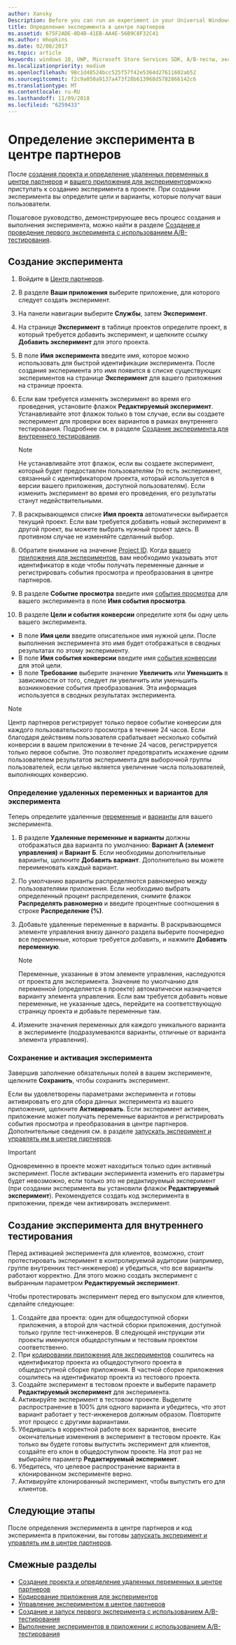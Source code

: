 ```yaml
---
author: Xansky
Description: Before you can run an experiment in your Universal Windows Platform (UWP) app with A/B testing, you must define your experiment in Partner Center.
title: Определение эксперимента в центре партнеров
ms.assetid: 675F2ADE-0D4B-41EB-AA4E-56B9C8F32C41
ms.author: mhopkins
ms.date: 02/08/2017
ms.topic: article
keywords: windows 10, UWP, Microsoft Store Services SDK, A/B-тесты, эксперименты
ms.localizationpriority: medium
ms.openlocfilehash: 98c1d48524bcc525f57f42e5364d27611602ab52
ms.sourcegitcommit: f2c9a050a9137a473f28b613968d5782866142c6
ms.translationtype: MT
ms.contentlocale: ru-RU
ms.lasthandoff: 11/09/2018
ms.locfileid: "6259433"
---
```

# <a name="define-your-experiment-in-partner-center"></a>Определение эксперимента в центре партнеров

После [создания проекта и определение удаленных переменных в центре партнеров](create-a-project-and-define-remote-variables-in-the-dev-center-dashboard.md) и [вашего приложения для экспериментов](code-your-experiment-in-your-app.md)можно приступать к созданию эксперимента в проекте. При создании эксперимента вы определите цели и варианты, которые получат ваши пользователи.

Пошаговое руководство, демонстрирующее весь процесс создания и выполнения эксперимента, можно найти в разделе [Создание и проведение первого эксперимента с использованием A/B-тестирования](create-and-run-your-first-experiment-with-a-b-testing.md).

<span id="get-an-api-key" />
<span id="create-an-experiment" />

## <a name="create-your-experiment"></a>Создание эксперимента

1. Войдите в [Центр партнеров](https://partner.microsoft.com/dashboard).
2. В разделе **Ваши приложения** выберите приложение, для которого следует создать эксперимент.
3. На панели навигации выберите **Службы**, затем **Эксперимент**.
4. На странице **Эксперимент** в таблице проектов определите проект, в который требуется добавить эксперимент, и щелкните ссылку **Добавить эксперимент** для этого проекта.
5. В поле **Имя эксперимента** введите имя, которое можно использовать для быстрой идентификации эксперимента. После создания эксперимента это имя появится в списке существующих экспериментов на странице **Эксперимент** для вашего приложения на странице проекта.
6. Если вам требуется изменять эксперимент во время его проведения, установите флажок **Редактируемый эксперимент**. Устанавливайте этот флажок только в том случае, если вы создаете эксперимент для проверки всех вариантов в рамках внутреннего тестирования. Подробнее см. в разделе [Создание эксперимента для внутреннего тестирования](define-your-experiment-in-the-dev-center-dashboard.md#test_experiments).
    > [!NOTE]
    > Не устанавливайте этот флажок, если вы создаете эксперимент, который будет предоставлен пользователям (то есть эксперимент, связанный с идентификатором проекта, который используется в версии вашего приложения, доступной пользователям). Если изменить эксперимент во время его проведения, его результаты станут недействительными.

7. В раскрывающемся списке **Имя проекта** автоматически выбирается текущий проект. Если вам требуется добавить новый эксперимент в другой проект, вы можете выбрать нужный проект здесь. В противном случае не изменяйте сделанный выбор.
8.   Обратите внимание на значение [Project ID](run-app-experiments-with-a-b-testing.md#terms). Когда [вашего приложения для экспериментов](code-your-experiment-in-your-app.md), вам необходимо указывать этот идентификатор в коде чтобы получать переменные данные и регистрировать события просмотра и преобразования в центре партнеров.
9. В разделе **Событие просмотра** введите имя [события просмотра](run-app-experiments-with-a-b-testing.md#terms) для вашего эксперимента в поле **Имя события просмотра**.
10. В разделе **Цели и события конверсии** определите хотя бы одну цель вашего эксперимента.
  * В поле **Имя цели** введите описательное имя нужной цели. После выполнения эксперимента это имя будет отображаться в сводных результатах по этому эксперименту.
  * В поле **Имя события конверсии** введите имя [события конверсии](run-app-experiments-with-a-b-testing.md#terms) для этой цели.
  * В поле **Требование** выберите значение **Увеличить** или **Уменьшить** в зависимости от того, следует ли увеличить или уменьшить возникновение события преобразования. Эта информация используется в сводных результатах эксперимента.

> [!NOTE]
> Центр партнеров регистрирует только первое событие конверсии для каждого пользовательского просмотра в течение 24 часов. Если благодаря действиям пользователя срабатывает несколько событий конверсии в вашем приложении в течение 24 часов, регистрируется только первое событие. Это позволяет предотвратить искажение одним пользователем результатов эксперимента для выборочной группы пользователей, если целью является увеличение числа пользователей, выполняющих конверсию.

<span id="define-the-variations-and-settings-for-the-experiment" />

### <a name="define-the-remote-variables-and-variations-for-your-experiment"></a>Определение удаленных переменных и вариантов для эксперимента

Теперь определите удаленные [переменные](run-app-experiments-with-a-b-testing.md#terms) и [варианты](run-app-experiments-with-a-b-testing.md#terms) для вашего эксперимента.

1. В разделе **Удаленные переменные и варианты** должны отображаться два варианта по умолчанию: **Вариант А (элемент управления)** и **Вариант Б**. Если необходимы дополнительные варианты, щелкните **Добавить вариант**. Дополнительно вы можете переименовать каждый вариант.
2. По умолчанию варианты распределяются равномерно между пользователями приложения. Если необходимо выбрать определенный процент распределения, снимите флажок **Распределять равномерно** и введите процентные соотношения в строке **Распределение (%)**.
3. Добавьте удаленные переменные в варианты. В раскрывающемся элементе управления внизу данного раздела выберите поочередно все переменные, которые требуется добавить, и нажмите **Добавить переменную**.
    > [!NOTE]
    > Переменные, указанные в этом элементе управления, наследуются от проекта для эксперимента. Значение по умолчанию для переменной (определяется в проекте) автоматически назначается варианту элемента управления. Если вам требуется добавить новые переменные, не указанные здесь, перейдите на соответствующую страницу проекта и добавьте переменные там.

4. Измените значения переменных для каждого уникального варианта в эксперименте (подразумеваются варианты, отличные от варианта элемента управления).

<span id="save-and-activate-your-experiment" />

### <a name="save-and-activate-your-experiment"></a>Сохранение и активация эксперимента

Завершив заполнение обязательных полей в вашем эксперименте, щелкните **Сохранить**, чтобы сохранить эксперимент.

Если вы удовлетворены параметрами эксперимента и готовы активировать его для сбора данных эксперимента из вашего приложения, щелкните **Активировать**. Если эксперимент активен, приложение может получать переменные вариантов и регистрировать события просмотра и преобразования в центре партнеров. Дополнительные сведения см. в разделе [запускать эксперимент и управлять им в центре партнеров](manage-your-experiment.md).

> [!IMPORTANT]
> Одновременно в проекте может находиться только один активный эксперимент. После активации эксперимента изменить его параметры будет невозможно, если только это не редактируемый эксперимент (при создании эксперимента вы установили флажок **Редактируемый эксперимент**). Рекомендуется создать код эксперимента в приложении, прежде чем активировать эксперимент.

<span id="test_experiments"/>

## <a name="create-an-experiment-for-internal-testing"></a>Создание эксперимента для внутреннего тестирования

Перед активацией эксперимента для клиентов, возможно, стоит протестировать эксперимент в контролируемой аудитории (например, группе внутренних тест-инженеров) и убедиться, что все варианты работают корректно. Для этого можно создать эксперимент с выбранным параметром **Редактируемый эксперимент**.

Чтобы протестировать эксперимент перед его выпуском для клиентов, сделайте следующее:

1. Создайте два проекта: один для общедоступной сборки приложения, а второй для частной сборки приложения, доступной только группе тест-инженеров. В следующей инструкции эти проекты именуются общедоступным и тестовым проектом соответственно.
2. При [кодировании приложения для экспериментов](code-your-experiment-in-your-app.md) сошлитесь на идентификатор проекта из общедоступного проекта в общедоступной сборке приложения. В частной сборке приложения сошлитесь на идентификатор проекта из тестового проекта.
3. Создайте эксперимент в тестовом проекте и выберите параметр **Редактируемый эксперимент** для эксперимента.
4. Активируйте эксперимент в тестовом проекте. Выделите распространение в 100% для одного варианта и убедитесь, что этот вариант работает у тест-инженеров должным образом. Повторите этот процесс с другими вариантами.
5. Убедившись в корректной работе всех вариантов, внесите окончательные изменения в эксперимент в тестовом проекте. Как только вы будете готовы выпустить эксперимент для клиентов, создайте его клон в общедоступном проекте. На этот раз не выбирайте параметр **Редактируемый эксперимент**.
4. Убедитесь, что целевое распространение варианта в клонированном эксперименте верно.
5. Активируйте клонированный эксперимент, чтобы выпустить его для клиентов.

## <a name="next-steps"></a>Следующие этапы

После определения эксперимента в центре партнеров и код эксперимента в приложении, вы готовы [запускать эксперимент и управлять им в центре партнеров](manage-your-experiment.md).

## <a name="related-topics"></a>Смежные разделы

* [Создание проекта и определение удаленных переменных в центре партнеров](create-a-project-and-define-remote-variables-in-the-dev-center-dashboard.md)
* [Кодирование приложения для экспериментов](code-your-experiment-in-your-app.md)
* [Управление экспериментом в центре партнеров](manage-your-experiment.md)
* [Создание и запуск первого эксперимента с использованием A/B-тестирования](create-and-run-your-first-experiment-with-a-b-testing.md)
* [Выполнение экспериментов в приложении с использованием A/B-тестирования](run-app-experiments-with-a-b-testing.md)
